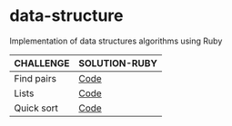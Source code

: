 # data-structure
Implementation of data structures algorithms using Ruby

|CHALLENGE|SOLUTION-RUBY|
|---|---|
|Find pairs|[Code](https://github.com/vieiramanda11/data-structure/blob/master/find.pairs.rb)||
|Lists|[Code](https://github.com/vieiramanda11/data-structure/blob/master/lists.rb)||
|Quick sort|[Code](https://github.com/vieiramanda11/data-structure/blob/master/quick-sort.rb)||
